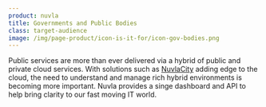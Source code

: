 ```yaml
---
product: nuvla
title: Governments and Public Bodies
class: target-audience
image: /img/page-product/icon-is-it-for/icon-gov-bodies.png
---
```

Public services are more than ever delivered via a hybrid of public and private cloud services. With solutions such as [NuvlaCity](/solutions/nuvlacity) adding edge to the cloud, the need to understand and manage rich hybrid environments is becoming more important. Nuvla provides a singe dashboard and API to help bring clarity to our fast moving IT world.
